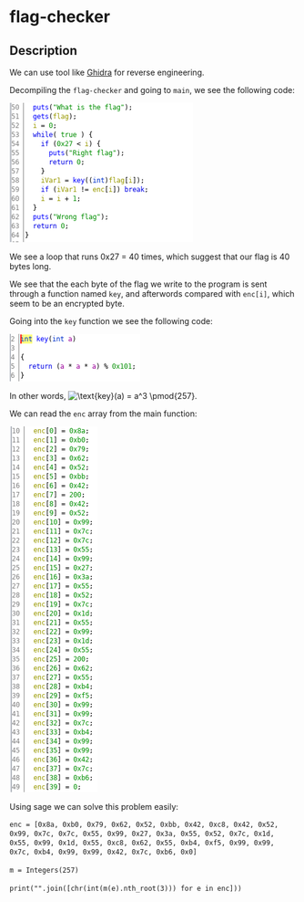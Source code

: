 # flag-checker
## Description

We can use tool like [Ghidra](https://ghidra-sre.org/) for reverse engineering.

Decompiling the `flag-checker` and going to `main`, we see the following code:

![screenshot1](./writeup/screenshot1.png)

We see a loop that runs 0x27 = 40 times, which suggest that our flag is 40 bytes long.

We see that the each byte of the flag we write to the program is sent through a function named `key`, and afterwords compared with `enc[i]`, which seem to be an encrypted byte.

Going into the `key` function we see the following code:

![screenshot2](./writeup/screenshot2.png)

In other words, ![\text{key}(a) = a^3 \pmod{257}](https://render.githubusercontent.com/render/math?math=%5Ctextstyle+%5Ctext%7Bkey%7D%28a%29+%3D+a%5E3+%5Cpmod%7B257%7D).

We can read the `enc` array from the main function:

![screenshot3](./writeup/screenshot3.png)

Using sage we can solve this problem easily:
```
enc = [0x8a, 0xb0, 0x79, 0x62, 0x52, 0xbb, 0x42, 0xc8, 0x42, 0x52, 0x99, 0x7c, 0x7c, 0x55, 0x99, 0x27, 0x3a, 0x55, 0x52, 0x7c, 0x1d, 0x55, 0x99, 0x1d, 0x55, 0xc8, 0x62, 0x55, 0xb4, 0xf5, 0x99, 0x99, 0x7c, 0xb4, 0x99, 0x99, 0x42, 0x7c, 0xb6, 0x0]

m = Integers(257)

print("".join([chr(int(m(e).nth_root(3))) for e in enc]))
```

